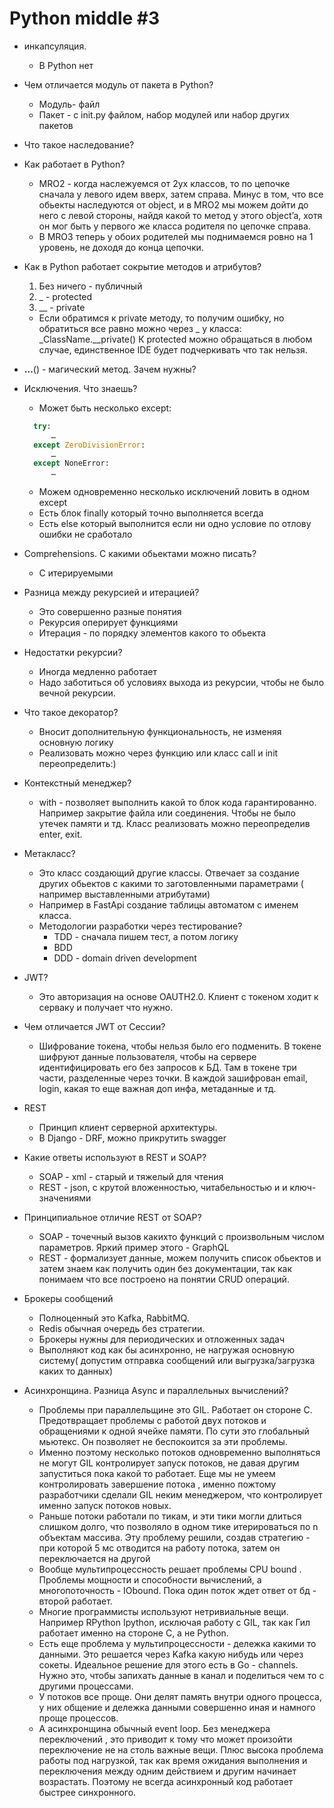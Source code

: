 # Python middle #3

- инкапсуляция.
  - В Python нет

- Чем отличается модуль от пакета в Python?
  - Модуль- файл
  - Пакет - с init.py файлом, набор модулей или набор других пакетов

- Что такое наследование?
- Как работает в Python?
  - MRO2 - когда наслежуемся от 2ух классов, то по цепочке сначала у левого идем вверх, затем справа. Минус в том, что все обьекты наследуются от object, и в MRO2 мы можем дойти до него с левой стороны, найдя какой то метод у этого object’a, хотя он мог быть у первого же класса родителя по цепочке справа.
  - В MRO3 теперь у обоих родителей мы поднимаемся ровно на 1 уровень, не доходя до конца цепочки.

- Как в Python работает сокрытие методов и атрибутов?
  1. Без ничего - публичный
  2. _ - protected
  3. __ - private
  - Если обратимся к private методу, то получим ошибку, но обратиться все равно можно через _ у класса:
  _ClassName.__private()
  К protected можно обращаться в любом случае, единственное IDE будет подчеркивать что так нельзя.

- __…__() - магический метод. Зачем нужны?

- Исключения. Что знаешь?
  - Может быть несколько except:
  ``` python
    try:
        …
    except ZeroDivisionError:
        …
    except NoneError:
        …
  
  ```

  - Можем одновременно несколько исключений ловить в одном except
  - Есть блок finally который точно выполняется всегда
  - Есть else который выполнится если ни одно условие по отлову ошибки не сработало

- Comprehensions. С какими обьектами можно писать?
  - С итерируемыми

- Разница между рекурсией и итерацией?
  - Это совершенно разные понятия
  - Рекурсия оперирует функциями
  - Итерация - по порядку элементов какого то обьекта

- Недостатки рекурсии?
  - Иногда медленно работает
  - Надо заботиться об условиях выхода из рекурсии, чтобы не было вечной рекурсии.

- Что такое декоратор?
  - Вносит дополнительную функциональность, не изменяя основную логику
  - Реализовать можно через функцию или класс call и init переопределить:)

- Контекстный менеджер?
  - with - позволяет выполнить какой то блок кода гарантированно. Например закрытие файла или соединения. Чтобы не было утечек памяти и тд. Класс реализовать можно переопределив enter, exit.

- Метакласс?
  - Это класс создающий другие классы. Отвечает за создание других обьектов с какими то заготовленными параметрами ( например выставленными атрибутами)
  - Например в FastApi создание таблицы автоматом с именем класса.
  - Методологии разработки через тестирование?
    - TDD - сначала пишем тест, а потом логику
    - BDD
    - DDD - domain driven development

- JWT?
  - Это авторизация на основе OAUTH2.0. Клиент с токеном ходит к серваку и получает что нужно.

- Чем отличается JWT от Сессии?
  - Шифрование токена, чтобы нельзя было его подменить. В токене шифруют данные пользователя, чтобы на сервере идентифицировать его без запросов к БД. Там в токене три части, разделенные через точки. В каждой зашифрован email, login, какая то еще важная доп инфа, метаданные и тд.

- REST
  - Принцип клиент серверной архитектуры.
  - В Django - DRF, можно прикрутить swagger

- Какие ответы используют в REST и SOAP?
  - SOAP - xml - старый и тяжелый для чтения
  - REST - json, с крутой вложенностью, читабельностью и и ключ-значениями

- Принципиальное отличие REST от SOAP?
  - SOAP - точечный вызов какихто функций с произвольным числом параметров. Яркий пример этого - GraphQL
  - REST - формализует данные, можем получить список обьектов и затем знаем как получить один без документации, так как понимаем что все построено на понятии CRUD операций.

- Брокеры сообщений
  - Полноценный это Kafka, RabbitMQ.
  - Redis обычная очередь без стратегии.
  - Брокеры нужны для периодических и отложенных задач
  - Выполняют код как бы асинхронно, не нагружая основную систему( допустим отправка сообщений или выгрузка/загрузка каких то данных)

- Асинхронщина. Разница Async и параллельных вычислений?
  - Проблемы при параллельщине это GIL. Работает он стороне C. Предотвращает проблемы с работой двух потоков и обращениями к одной ячейке памяти. По сути это глобальный мьютекс. Он позволяет не беспокоится за эти проблемы.
  - Именно поэтому несколько потоков одновременно выполняться не могут GIL контролирует запуск потоков, не давая другим запуститься пока какой то работает. Еще мы не умеем контролировать завершение потока , именно пожтому разработчики сделали GIL неким менеджером, что контролирует именно запуск потоков новых.
  - Раньше потоки работали по тикам, и эти тики могли длиться слишком долго, что позволяло в одном тике итерироваться по n объектам массива. Эту проблему решили, создав стратегию - при которой 5 мс отводится на работу потока, затем он переключается на другой
  - Вообще мультипроцессность решает проблемы CPU bound . Проблемы мощности и способности вычислений, а многопоточность - IObound. Пока один поток ждет ответ от бд - второй работает.
  - Многие программисты используют нетривиальные вещи. Например RPython Ipython, исключая работу с GIL, так как Гил работает именно на стороне C, а не Python.
  - Есть еще проблема у мультипроцессности - дележка какими то данными. Это решается через Kafka какую нибудь или через сокеты. Идеальное решение для этого есть в Go - channels. Нужно это, чтобы запихать данные в канал и поделиться чем то с другими процессами.
  - У потоков все проще. Они делят память внутри одного процесса, у них общение и дележка данными совершенно иная и намного проще процессов.
  - А асинхронщина обычный event loop. Без менеджера переключений , это приводит к тому что может произойти переключение не на столь важные вещи. Плюс высока проблема работы под нагрузкой, так как время ожидания выполнения и переключения между одним действием и другим начинает возрастать. Поэтому не всегда асинхронный код работает быстрее синхронного.